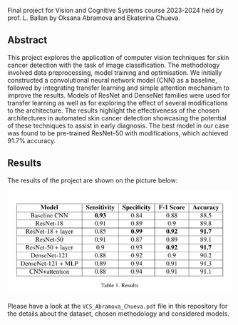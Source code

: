 Final project for Vision and Cognitive Systems course 2023-2024 held by prof. L. Ballan by Oksana Abramova and Ekaterina Chueva.

## **Abstract**

This project explores the application of computer vision techniques for skin cancer detection with the task of image classification. The methodology involved data preprocessing, model training and optimisation. We initially
constructed a convolutional neural network model (CNN) as a baseline, followed by integrating transfer learning and simple attention mechanism to improve the results. Models of ResNet and DenseNet families were used for transfer
learning as well as for exploring the effect of several modifications to the architecture.
The results highlight the effectiveness of the chosen architectures in automated skin cancer detection showcasing the potential of these techniques to assist in early diagnosis. The best model in our case was found to be pre-trained
ResNet-50 with modifications, which achieved 91.7% accuracy.

## **Results**

The results of the project are shown on the picture below:

![alt text](https://github.com/EkaterinaChueva/Skin-Cancer-Detection-With-Neural-Networks/blob/main/results.png)

Please have a look at the <code>VCS_Abramova_Chueva.pdf</code> file in this repository for the details about the dataset, chosen methodology and considered models.
